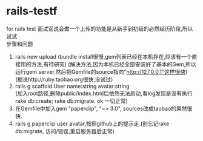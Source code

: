 rails-testf
===========

for rails test
面试官说会做一个上传的功能是从新手到初级的必然经历阶段,所以试试  
步骤和问题  
1. rails new upload (bundle install很慢,gem列表已经在本机存在,应该有一个直接用的方法,有待研究) 
   (解决方法,因为本机已经全部安装好了基本的Gem,所以运行gem server,然后把Gemfile的source指向"http://127.0.0.1"这样很快)  
   (据说http://ruby.taobao.org很快,没试过)  
2. rails g scaffold User name:string avatar:string  
   (加入root路径,删除public/index.html后依然无法启动,看log发现是没有执行rake db:create; rake db:migrate. ok 一切正常)  
3. 在Gemfile中加入gem "paperclip", "~> 3.0", sources改成taobao的果然很快.  
4. rails g paperclip user avatar,按照github上的提示走.(别忘记rake db:migrate, 访问/错误,重启服务器后正常)   
